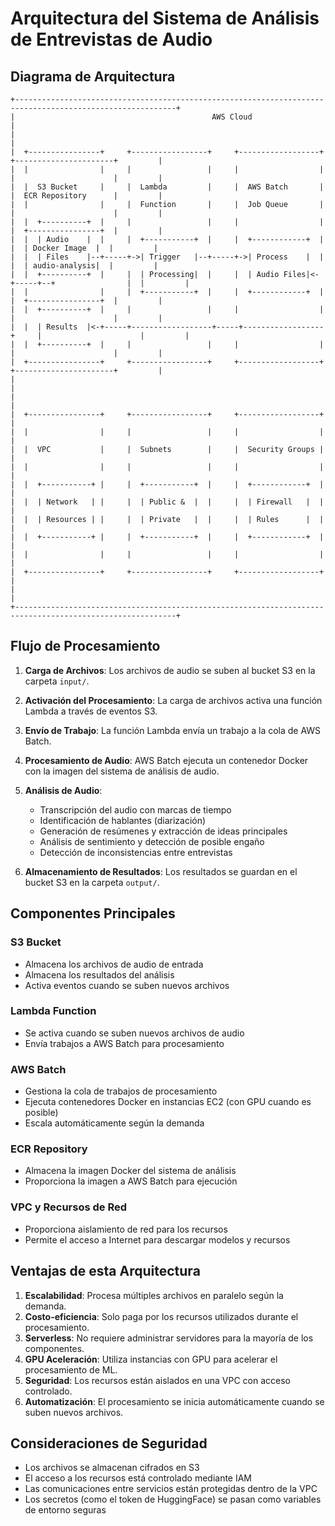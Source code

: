 # Arquitectura del Sistema de Análisis de Entrevistas de Audio

## Diagrama de Arquitectura

```
+----------------------------------------------------------------------------------------------------------+
|                                            AWS Cloud                                                      |
|                                                                                                          |
|  +----------------+     +-----------------+     +------------------+     +----------------------+         |
|  |                |     |                 |     |                  |     |                      |         |
|  |  S3 Bucket     |     |  Lambda         |     |  AWS Batch       |     |  ECR Repository      |         |
|  |                |     |  Function       |     |  Job Queue       |     |                      |         |
|  |  +----------+  |     |                 |     |                  |     |  +----------------+  |         |
|  |  | Audio    |  |     |  +-----------+  |     |  +------------+  |     |  | Docker Image  |  |         |
|  |  | Files    |--+-----+->| Trigger   |--+-----+->| Process    |  |     |  | audio-analysis|  |         |
|  |  +----------+  |     |  | Processing|  |     |  | Audio Files|<-+-----+--+                |  |         |
|  |                |     |  +-----------+  |     |  +------------+  |     |  +----------------+  |         |
|  |  +----------+  |     |                 |     |                  |     |                      |         |
|  |  | Results  |<-+-----+------------------+-----+------------------+     |                      |         |
|  |  +----------+  |     |                 |     |                  |     |                      |         |
|  +----------------+     +-----------------+     +------------------+     +----------------------+         |
|                                                                                                          |
|                                                                                                          |
|  +----------------+     +-----------------+     +------------------+                                     |
|  |                |     |                 |     |                  |                                     |
|  |  VPC           |     |  Subnets        |     |  Security Groups |                                     |
|  |                |     |                 |     |                  |                                     |
|  |  +-----------+ |     |  +-----------+  |     |  +------------+  |                                     |
|  |  | Network   | |     |  | Public &  |  |     |  | Firewall   |  |                                     |
|  |  | Resources | |     |  | Private   |  |     |  | Rules      |  |                                     |
|  |  +-----------+ |     |  +-----------+  |     |  +------------+  |                                     |
|  |                |     |                 |     |                  |                                     |
|  +----------------+     +-----------------+     +------------------+                                     |
|                                                                                                          |
+----------------------------------------------------------------------------------------------------------+
```

## Flujo de Procesamiento

1. **Carga de Archivos**: Los archivos de audio se suben al bucket S3 en la carpeta `input/`.

2. **Activación del Procesamiento**: La carga de archivos activa una función Lambda a través de eventos S3.

3. **Envío de Trabajo**: La función Lambda envía un trabajo a la cola de AWS Batch.

4. **Procesamiento de Audio**: AWS Batch ejecuta un contenedor Docker con la imagen del sistema de análisis de audio.

5. **Análisis de Audio**:
   - Transcripción del audio con marcas de tiempo
   - Identificación de hablantes (diarización)
   - Generación de resúmenes y extracción de ideas principales
   - Análisis de sentimiento y detección de posible engaño
   - Detección de inconsistencias entre entrevistas

6. **Almacenamiento de Resultados**: Los resultados se guardan en el bucket S3 en la carpeta `output/`.

## Componentes Principales

### S3 Bucket
- Almacena los archivos de audio de entrada
- Almacena los resultados del análisis
- Activa eventos cuando se suben nuevos archivos

### Lambda Function
- Se activa cuando se suben nuevos archivos de audio
- Envía trabajos a AWS Batch para procesamiento

### AWS Batch
- Gestiona la cola de trabajos de procesamiento
- Ejecuta contenedores Docker en instancias EC2 (con GPU cuando es posible)
- Escala automáticamente según la demanda

### ECR Repository
- Almacena la imagen Docker del sistema de análisis
- Proporciona la imagen a AWS Batch para ejecución

### VPC y Recursos de Red
- Proporciona aislamiento de red para los recursos
- Permite el acceso a Internet para descargar modelos y recursos

## Ventajas de esta Arquitectura

1. **Escalabilidad**: Procesa múltiples archivos en paralelo según la demanda.
2. **Costo-eficiencia**: Solo paga por los recursos utilizados durante el procesamiento.
3. **Serverless**: No requiere administrar servidores para la mayoría de los componentes.
4. **GPU Aceleración**: Utiliza instancias con GPU para acelerar el procesamiento de ML.
5. **Seguridad**: Los recursos están aislados en una VPC con acceso controlado.
6. **Automatización**: El procesamiento se inicia automáticamente cuando se suben nuevos archivos.

## Consideraciones de Seguridad

- Los archivos se almacenan cifrados en S3
- El acceso a los recursos está controlado mediante IAM
- Las comunicaciones entre servicios están protegidas dentro de la VPC
- Los secretos (como el token de HuggingFace) se pasan como variables de entorno seguras